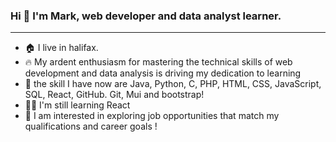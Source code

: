 ### Hi 👋 I'm Mark, web developer and data analyst learner.
------------
* 🏠 I live in halifax.
* 🔥 My ardent enthusiasm for mastering the technical skills of web development and data analysis is driving my dedication to learning
* 💪 the skill I have now are Java, Python, C, PHP, HTML, CSS, JavaScript, SQL, React, GitHub. Git, Mui and bootstrap!
* 🧑‍💻 I'm still learning React
* 👋 I am interested in exploring job opportunities that match my qualifications and career goals !

